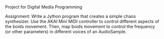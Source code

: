 Project for Digital Media Programming

Assignment: Write a Jython program that creates a simple chaos synthesizer. Use the AKAI Mini MIDI controller to control different aspects of the boids movement. Then, map boids movement to control the frequency (or other parameters) in different voices of an AudioSample.
